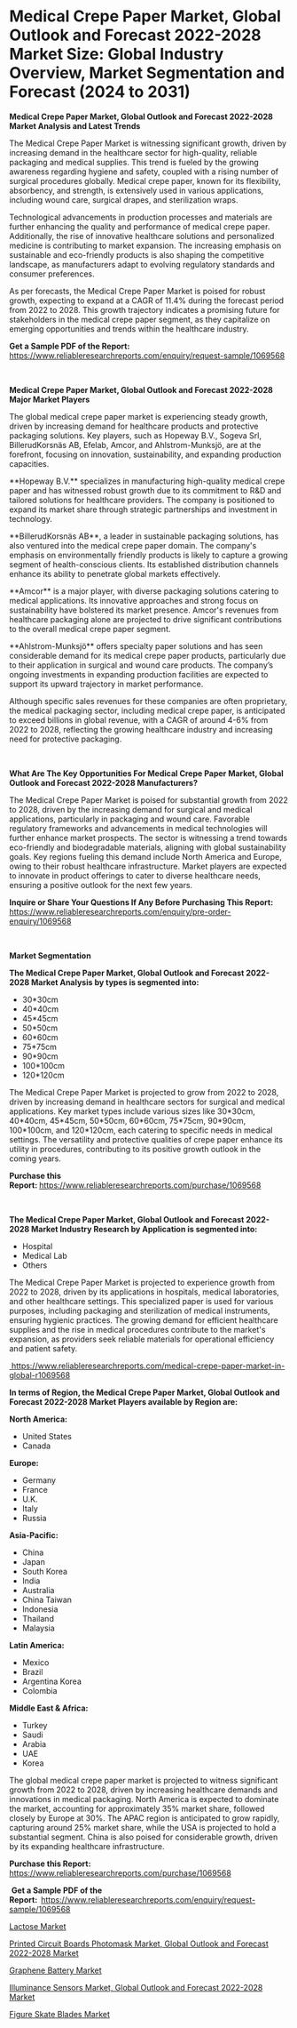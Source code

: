 <p><h1>Medical Crepe Paper Market, Global Outlook and Forecast 2022-2028 Market Size: Global Industry Overview, Market Segmentation and Forecast (2024 to 2031)</h1></p><p><strong>Medical Crepe Paper Market, Global Outlook and Forecast 2022-2028 Market Analysis and Latest Trends</strong></p>
<p><p>The Medical Crepe Paper Market is witnessing significant growth, driven by increasing demand in the healthcare sector for high-quality, reliable packaging and medical supplies. This trend is fueled by the growing awareness regarding hygiene and safety, coupled with a rising number of surgical procedures globally. Medical crepe paper, known for its flexibility, absorbency, and strength, is extensively used in various applications, including wound care, surgical drapes, and sterilization wraps.</p><p>Technological advancements in production processes and materials are further enhancing the quality and performance of medical crepe paper. Additionally, the rise of innovative healthcare solutions and personalized medicine is contributing to market expansion. The increasing emphasis on sustainable and eco-friendly products is also shaping the competitive landscape, as manufacturers adapt to evolving regulatory standards and consumer preferences.</p><p>As per forecasts, the Medical Crepe Paper Market is poised for robust growth, expecting to expand at a CAGR of 11.4% during the forecast period from 2022 to 2028. This growth trajectory indicates a promising future for stakeholders in the medical crepe paper segment, as they capitalize on emerging opportunities and trends within the healthcare industry.</p></p>
<p><strong>Get a Sample PDF of the Report:&nbsp;</strong> <a href="https://www.reliableresearchreports.com/enquiry/request-sample/1069568?utm_campaign=37&utm_medium=2&utm_source=Github&utm_content=ia&utm_term=25122024&utm_id=medical-crepe-paper-market-global-outlook-and-forecast-2022-2028">https://www.reliableresearchreports.com/enquiry/request-sample/1069568</a></p>
<p>&nbsp;</p>
<p><strong>Medical Crepe Paper Market, Global Outlook and Forecast 2022-2028 Major Market Players</strong></p>
<p><p>The global medical crepe paper market is experiencing steady growth, driven by increasing demand for healthcare products and protective packaging solutions. Key players, such as Hopeway B.V., Sogeva Srl, BillerudKorsnäs AB, Efelab, Amcor, and Ahlstrom-Munksjö, are at the forefront, focusing on innovation, sustainability, and expanding production capacities.</p><p>**Hopeway B.V.** specializes in manufacturing high-quality medical crepe paper and has witnessed robust growth due to its commitment to R&D and tailored solutions for healthcare providers. The company is positioned to expand its market share through strategic partnerships and investment in technology.</p><p>**BillerudKorsnäs AB**, a leader in sustainable packaging solutions, has also ventured into the medical crepe paper domain. The company's emphasis on environmentally friendly products is likely to capture a growing segment of health-conscious clients. Its established distribution channels enhance its ability to penetrate global markets effectively.</p><p>**Amcor** is a major player, with diverse packaging solutions catering to medical applications. Its innovative approaches and strong focus on sustainability have bolstered its market presence. Amcor's revenues from healthcare packaging alone are projected to drive significant contributions to the overall medical crepe paper segment.</p><p>**Ahlstrom-Munksjö** offers specialty paper solutions and has seen considerable demand for its medical crepe paper products, particularly due to their application in surgical and wound care products. The company’s ongoing investments in expanding production facilities are expected to support its upward trajectory in market performance.</p><p>Although specific sales revenues for these companies are often proprietary, the medical packaging sector, including medical crepe paper, is anticipated to exceed billions in global revenue, with a CAGR of around 4-6% from 2022 to 2028, reflecting the growing healthcare industry and increasing need for protective packaging.</p></p>
<p>&nbsp;</p>
<p><strong>What Are The Key Opportunities For Medical Crepe Paper Market, Global Outlook and Forecast 2022-2028 Manufacturers?</strong></p>
<p><p>The Medical Crepe Paper Market is poised for substantial growth from 2022 to 2028, driven by the increasing demand for surgical and medical applications, particularly in packaging and wound care. Favorable regulatory frameworks and advancements in medical technologies will further enhance market prospects. The sector is witnessing a trend towards eco-friendly and biodegradable materials, aligning with global sustainability goals. Key regions fueling this demand include North America and Europe, owing to their robust healthcare infrastructure. Market players are expected to innovate in product offerings to cater to diverse healthcare needs, ensuring a positive outlook for the next few years.</p></p>
<p><strong>Inquire or Share Your Questions If Any Before Purchasing This Report:</strong> <a href="https://www.reliableresearchreports.com/enquiry/pre-order-enquiry/1069568?utm_campaign=37&utm_medium=2&utm_source=Github&utm_content=ia&utm_term=25122024&utm_id=medical-crepe-paper-market-global-outlook-and-forecast-2022-2028">https://www.reliableresearchreports.com/enquiry/pre-order-enquiry/1069568</a></p>
<p>&nbsp;</p>
<p><strong>Market Segmentation</strong></p>
<p><strong>The Medical Crepe Paper Market, Global Outlook and Forecast 2022-2028 Market Analysis by types is segmented into:</strong></p>
<p><ul><li>30*30cm</li><li>40*40cm</li><li>45*45cm</li><li>50*50cm</li><li>60*60cm</li><li>75*75cm</li><li>90*90cm</li><li>100*100cm</li><li>120*120cm</li></ul></p>
<p><p>The Medical Crepe Paper Market is projected to grow from 2022 to 2028, driven by increasing demand in healthcare sectors for surgical and medical applications. Key market types include various sizes like 30*30cm, 40*40cm, 45*45cm, 50*50cm, 60*60cm, 75*75cm, 90*90cm, 100*100cm, and 120*120cm, each catering to specific needs in medical settings. The versatility and protective qualities of crepe paper enhance its utility in procedures, contributing to its positive growth outlook in the coming years.</p></p>
<p><strong>Purchase this Report:&nbsp;</strong><a href="https://www.reliableresearchreports.com/purchase/1069568?utm_campaign=37&utm_medium=2&utm_source=Github&utm_content=ia&utm_term=25122024&utm_id=medical-crepe-paper-market-global-outlook-and-forecast-2022-2028">https://www.reliableresearchreports.com/purchase/1069568</a></p>
<p>&nbsp;</p>
<p><strong>The Medical Crepe Paper Market, Global Outlook and Forecast 2022-2028 Market Industry Research by Application is segmented into:</strong></p>
<p><ul><li>Hospital</li><li>Medical Lab</li><li>Others</li></ul></p>
<p><p>The Medical Crepe Paper Market is projected to experience growth from 2022 to 2028, driven by its applications in hospitals, medical laboratories, and other healthcare settings. This specialized paper is used for various purposes, including packaging and sterilization of medical instruments, ensuring hygienic practices. The growing demand for efficient healthcare supplies and the rise in medical procedures contribute to the market's expansion, as providers seek reliable materials for operational efficiency and patient safety.</p></p>
<p><a href="https://www.reliableresearchreports.com/medical-crepe-paper-market-in-global-r1069568?utm_campaign=37&utm_medium=2&utm_source=Github&utm_content=ia&utm_term=25122024&utm_id=medical-crepe-paper-market-global-outlook-and-forecast-2022-2028">&nbsp;https://www.reliableresearchreports.com/medical-crepe-paper-market-in-global-r1069568</a></p>
<p><strong>In terms of Region, the Medical Crepe Paper Market, Global Outlook and Forecast 2022-2028 Market Players available by Region are:</strong></p>
<p>
    <p> <strong> North America: </strong>
        <ul>
            <li>United States</li>
            <li>Canada</li>
        </ul>
        </p> 
    <p> <strong> Europe: </strong>
        <ul>
            <li>Germany</li>
            <li>France</li>
            <li>U.K.</li>
            <li>Italy</li>
            <li>Russia</li>
        </ul>
        </p> 
    <p> <strong> Asia-Pacific: </strong>
        <ul>
            <li>China</li>
            <li>Japan</li>
            <li>South Korea</li>
            <li>India</li>
            <li>Australia</li>
            <li>China Taiwan</li>
            <li>Indonesia</li>
            <li>Thailand</li>
            <li>Malaysia</li>
        </ul>
        </p> 
    <p> <strong> Latin America: </strong>
        <ul>
            <li>Mexico</li>
            <li>Brazil</li>
            <li>Argentina Korea</li>
            <li>Colombia</li>
        </ul>
        </p> 
    <p> <strong> Middle East & Africa: </strong>
        <ul>
            <li>Turkey</li>
            <li>Saudi</li>
            <li>Arabia</li>
            <li>UAE</li>
            <li>Korea</li>
        </ul>
    </p>
    </p>
<p><p>The global medical crepe paper market is projected to witness significant growth from 2022 to 2028, driven by increasing healthcare demands and innovations in medical packaging. North America is expected to dominate the market, accounting for approximately 35% market share, followed closely by Europe at 30%. The APAC region is anticipated to grow rapidly, capturing around 25% market share, while the USA is projected to hold a substantial segment. China is also poised for considerable growth, driven by its expanding healthcare infrastructure.</p></p>
<p><strong>Purchase this Report: </strong><a href="https://www.reliableresearchreports.com/purchase/1069568?utm_campaign=37&utm_medium=2&utm_source=Github&utm_content=ia&utm_term=25122024&utm_id=medical-crepe-paper-market-global-outlook-and-forecast-2022-2028">https://www.reliableresearchreports.com/purchase/1069568</a></p>
<p>&nbsp;<strong>Get a Sample PDF of the Report:&nbsp;&nbsp;</strong><a href="https://www.reliableresearchreports.com/enquiry/request-sample/1069568?utm_campaign=37&utm_medium=2&utm_source=Github&utm_content=ia&utm_term=25122024&utm_id=medical-crepe-paper-market-global-outlook-and-forecast-2022-2028">https://www.reliableresearchreports.com/enquiry/request-sample/1069568</a></p>
<p><strong></strong></p>
<p><p><a href="https://www.linkedin.com/pulse/107-cagr-forecast-lactose-industry-from-2024-2031-amarket-watch-z5zme?utm_campaign=37&utm_medium=2&utm_source=Github&utm_content=ia&utm_term=25122024&utm_id=medical-crepe-paper-market-global-outlook-and-forecast-2022-2028">Lactose Market</a></p><p><a href="https://github.com/DianaWilson796/Market-Research-Report-List-1/blob/main/printed-circuit-boards-photomask-market-global-outlook-and-forecast-2022-2028-market.md?utm_campaign=37&utm_medium=2&utm_source=Github&utm_content=ia&utm_term=25122024&utm_id=medical-crepe-paper-market-global-outlook-and-forecast-2022-2028">Printed Circuit Boards Photomask Market, Global Outlook and Forecast 2022-2028 Market</a></p><p><a href="https://www.linkedin.com/pulse/market-growth-revenue-projections-graphene-battery-industry-dxeae?utm_campaign=37&utm_medium=2&utm_source=Github&utm_content=ia&utm_term=25122024&utm_id=medical-crepe-paper-market-global-outlook-and-forecast-2022-2028">Graphene Battery Market</a></p><p><a href="https://github.com/wwwkeltoum/Market-Research-Report-List-5/blob/main/illuminance-sensors-market-global-outlook-and-forecast-2022-2028-market.md?utm_campaign=37&utm_medium=2&utm_source=Github&utm_content=ia&utm_term=25122024&utm_id=medical-crepe-paper-market-global-outlook-and-forecast-2022-2028">Illuminance Sensors Market, Global Outlook and Forecast 2022-2028 Market</a></p><p><a href="https://www.linkedin.com/pulse/unveiling-figure-skate-blades-market-drivers-projected-78-cagr-dvqcf?utm_campaign=37&utm_medium=2&utm_source=Github&utm_content=ia&utm_term=25122024&utm_id=medical-crepe-paper-market-global-outlook-and-forecast-2022-2028">Figure Skate Blades Market</a></p></p>